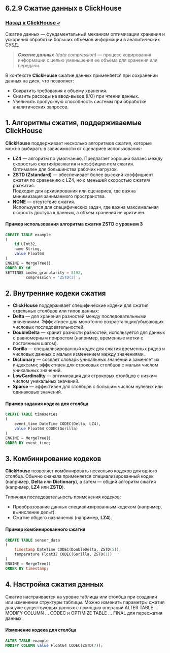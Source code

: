 ## 6.2.9 Сжатие данных в ClickHouse

### [Назад к ClickHouse ⤶](/data/Module6/data/clickhouse.md)

Сжатие данных — фундаментальный механизм оптимизации хранения и ускорения обработки больших объемов информации 
в аналитических СУБД.  

> _**Сжатие данных** (data compression)_ — процесс кодирования информации с целью уменьшения ее объема для хранения 
> или передачи.  

В контексте **ClickHouse** сжатие данных применяется при сохранении данных на диск, что позволяет:  
- Сократить требования к объему хранения.  
- Снизить расходы на ввод-вывод (I/O) при чтении данных.  
- Увеличить пропускную способность системы при обработке аналитических запросов.  

## 1. Алгоритмы сжатия, поддерживаемые ClickHouse
**ClickHouse** поддерживает несколько алгоритмов сжатия, которые можно выбирать в зависимости от сценариев использования:
- **LZ4** — алгоритм по умолчанию. Предлагает хороший баланс между скоростью сжатия/разжатия и коэффициентом сжатия.  
Оптимален для большинства рабочих нагрузок.  
- **ZSTD (Zstandard)** — обеспечивает более высокий коэффициент сжатия по сравнению с LZ4, но с меньшей скоростью 
сжатия/разжатия.  
Подходит для архивирования или сценариев, где важна минимизация занимаемого пространства.  
- **NONE** — отсутствие сжатия.  
Используется для специфических задач, где важна максимальная скорость доступа к данным, 
а объем хранения не критичен.  

#### Пример использования алгоритма сжатия ZSTD с уровнем 3

```sql
CREATE TABLE example
(
    id UInt32,
    name String,
    value Float64
)
ENGINE = MergeTree()
ORDER BY id
SETTINGS index_granularity = 8192,
         compression = 'ZSTD(3)';
```

## 2. Внутренние кодеки сжатия
- **ClickHouse** поддерживает специфические кодеки для сжатия отдельных столбцов или типов данных:
- **Delta** — для хранения разностей между последовательными значениями. Эффективен для монотонно возрастающих/убывающих 
числовых последовательностей.  
- **DoubleDelta** — хранит разности разностей, используется для данных с равномерным приростом (например, временные 
метки с постоянным шагом).  
- **Gorilla** — специализированный кодек для сжатия временных рядов и числовых данных с малым изменением между значениями.  
- **Dictionary** — создает словарь уникальных значений и заменяет их индексами; эффективен для строковых столбцов с 
малым числом уникальных значений.  
- **LowCardinality** — оптимизация для строковых столбцов с низким числом уникальных значений.  
- **Sparse** — эффективен для столбцов с большим числом нулевых или одинаковых значений.  

#### Пример задания кодека для столбца

```sql
CREATE TABLE timeseries
(
    event_time DateTime CODEC(Delta, LZ4),
    value Float64 CODEC(Gorilla)
)
ENGINE = MergeTree()
ORDER BY event_time;
```

## 3. Комбинирование кодеков
**ClickHouse** позволяет комбинировать несколько кодеков для одного столбца. Обычно сначала применяется 
специализированный кодек (например, **Delta** или **Dictionary**), а затем — общий алгоритм сжатия (например, **LZ4** 
или **ZSTD**).  

Типичная последовательность применения кодеков:  
- Преобразование данных специализированным кодеком (например, вычисление дельт).  
- Сжатие общего назначения (например, **LZ4**).  

#### Пример комбинированного сжатия  

```sql
CREATE TABLE sensor_data
(
    timestamp DateTime CODEC(DoubleDelta, ZSTD(5)),
    temperature Float32 CODEC(Gorilla, ZSTD(1))
)
ENGINE = MergeTree()
ORDER BY timestamp;
```

## 4. Настройка сжатия данных
Сжатие настраивается на уровне таблицы или столбца при создании или изменении структуры таблицы. Можно изменить 
параметры сжатия для уже существующих данных с помощью операций ALTER TABLE ... MODIFY COLUMN ... CODEC и OPTIMIZE TABLE ... FINAL для пересжатия данных.

#### Изменение кодека для столбца

```sql
ALTER TABLE example
MODIFY COLUMN value Float64 CODEC(ZSTD(7));
```